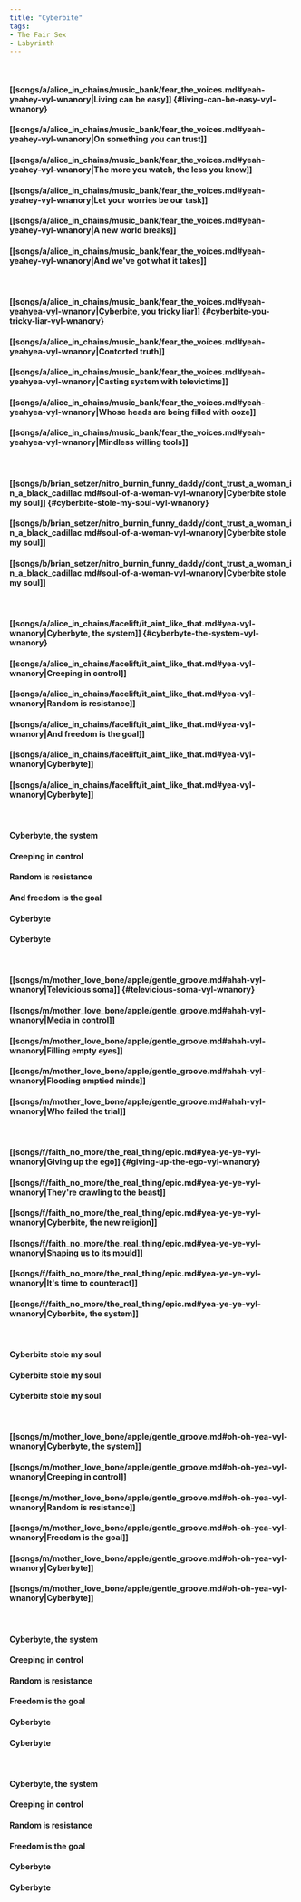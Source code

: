 ```yaml
---
title: "Cyberbite"
tags:
- The Fair Sex
- Labyrinth
---
```

&nbsp;
#### [[songs/a/alice_in_chains/music_bank/fear_the_voices.md#yeah-yeahey-vyl-wnanory|Living can be easy]] {#living-can-be-easy-vyl-wnanory}
#### [[songs/a/alice_in_chains/music_bank/fear_the_voices.md#yeah-yeahey-vyl-wnanory|On something you can trust]]
#### [[songs/a/alice_in_chains/music_bank/fear_the_voices.md#yeah-yeahey-vyl-wnanory|The more you watch, the less you know]]
#### [[songs/a/alice_in_chains/music_bank/fear_the_voices.md#yeah-yeahey-vyl-wnanory|Let your worries be our task]]
#### [[songs/a/alice_in_chains/music_bank/fear_the_voices.md#yeah-yeahey-vyl-wnanory|A new world breaks]]
#### [[songs/a/alice_in_chains/music_bank/fear_the_voices.md#yeah-yeahey-vyl-wnanory|And we've got what it takes]]
&nbsp;
#### [[songs/a/alice_in_chains/music_bank/fear_the_voices.md#yeah-yeahyea-vyl-wnanory|Cyberbite, you tricky liar]] {#cyberbite-you-tricky-liar-vyl-wnanory}
#### [[songs/a/alice_in_chains/music_bank/fear_the_voices.md#yeah-yeahyea-vyl-wnanory|Contorted truth]]
#### [[songs/a/alice_in_chains/music_bank/fear_the_voices.md#yeah-yeahyea-vyl-wnanory|Casting system with televictims]]
#### [[songs/a/alice_in_chains/music_bank/fear_the_voices.md#yeah-yeahyea-vyl-wnanory|Whose heads are being filled with ooze]]
#### [[songs/a/alice_in_chains/music_bank/fear_the_voices.md#yeah-yeahyea-vyl-wnanory|Mindless willing tools]]
&nbsp;
#### [[songs/b/brian_setzer/nitro_burnin_funny_daddy/dont_trust_a_woman_in_a_black_cadillac.md#soul-of-a-woman-vyl-wnanory|Cyberbite stole my soul]] {#cyberbite-stole-my-soul-vyl-wnanory}
#### [[songs/b/brian_setzer/nitro_burnin_funny_daddy/dont_trust_a_woman_in_a_black_cadillac.md#soul-of-a-woman-vyl-wnanory|Cyberbite stole my soul]]
#### [[songs/b/brian_setzer/nitro_burnin_funny_daddy/dont_trust_a_woman_in_a_black_cadillac.md#soul-of-a-woman-vyl-wnanory|Cyberbite stole my soul]]
&nbsp;
#### [[songs/a/alice_in_chains/facelift/it_aint_like_that.md#yea-vyl-wnanory|Cyberbyte, the system]] {#cyberbyte-the-system-vyl-wnanory}
#### [[songs/a/alice_in_chains/facelift/it_aint_like_that.md#yea-vyl-wnanory|Creeping in control]]
#### [[songs/a/alice_in_chains/facelift/it_aint_like_that.md#yea-vyl-wnanory|Random is resistance]]
#### [[songs/a/alice_in_chains/facelift/it_aint_like_that.md#yea-vyl-wnanory|And freedom is the goal]]
#### [[songs/a/alice_in_chains/facelift/it_aint_like_that.md#yea-vyl-wnanory|Cyberbyte]]
#### [[songs/a/alice_in_chains/facelift/it_aint_like_that.md#yea-vyl-wnanory|Cyberbyte]]
&nbsp;
#### Cyberbyte, the system
#### Creeping in control
#### Random is resistance
#### And freedom is the goal
#### Cyberbyte
#### Cyberbyte
&nbsp;
#### [[songs/m/mother_love_bone/apple/gentle_groove.md#ahah-vyl-wnanory|Televicious soma]] {#televicious-soma-vyl-wnanory}
#### [[songs/m/mother_love_bone/apple/gentle_groove.md#ahah-vyl-wnanory|Media in control]]
#### [[songs/m/mother_love_bone/apple/gentle_groove.md#ahah-vyl-wnanory|Filling empty eyes]]
#### [[songs/m/mother_love_bone/apple/gentle_groove.md#ahah-vyl-wnanory|Flooding emptied minds]]
#### [[songs/m/mother_love_bone/apple/gentle_groove.md#ahah-vyl-wnanory|Who failed the trial]]
&nbsp;
#### [[songs/f/faith_no_more/the_real_thing/epic.md#yea-ye-ye-vyl-wnanory|Giving up the ego]] {#giving-up-the-ego-vyl-wnanory}
#### [[songs/f/faith_no_more/the_real_thing/epic.md#yea-ye-ye-vyl-wnanory|They're crawling to the beast]]
#### [[songs/f/faith_no_more/the_real_thing/epic.md#yea-ye-ye-vyl-wnanory|Cyberbite, the new religion]]
#### [[songs/f/faith_no_more/the_real_thing/epic.md#yea-ye-ye-vyl-wnanory|Shaping us to its mould]]
#### [[songs/f/faith_no_more/the_real_thing/epic.md#yea-ye-ye-vyl-wnanory|It's time to counteract]]
#### [[songs/f/faith_no_more/the_real_thing/epic.md#yea-ye-ye-vyl-wnanory|Cyberbite, the system]]
&nbsp;
#### Cyberbite stole my soul
#### Cyberbite stole my soul
#### Cyberbite stole my soul
&nbsp;
#### [[songs/m/mother_love_bone/apple/gentle_groove.md#oh-oh-yea-vyl-wnanory|Cyberbyte, the system]]
#### [[songs/m/mother_love_bone/apple/gentle_groove.md#oh-oh-yea-vyl-wnanory|Creeping in control]]
#### [[songs/m/mother_love_bone/apple/gentle_groove.md#oh-oh-yea-vyl-wnanory|Random is resistance]]
#### [[songs/m/mother_love_bone/apple/gentle_groove.md#oh-oh-yea-vyl-wnanory|Freedom is the goal]]
#### [[songs/m/mother_love_bone/apple/gentle_groove.md#oh-oh-yea-vyl-wnanory|Cyberbyte]]
#### [[songs/m/mother_love_bone/apple/gentle_groove.md#oh-oh-yea-vyl-wnanory|Cyberbyte]]
&nbsp;
#### Cyberbyte, the system
#### Creeping in control
#### Random is resistance
#### Freedom is the goal
#### Cyberbyte
#### Cyberbyte
&nbsp;
#### Cyberbyte, the system
#### Creeping in control
#### Random is resistance
#### Freedom is the goal
#### Cyberbyte
#### Cyberbyte

